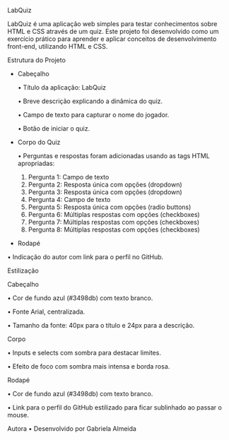 LabQuiz

LabQuiz é uma aplicação web simples para testar conhecimentos sobre HTML e CSS através de um quiz. Este projeto foi desenvolvido como um exercício prático para aprender e aplicar conceitos de desenvolvimento front-end, utilizando HTML e CSS.

Estrutura do Projeto

- Cabeçalho

  •	Título da aplicação: LabQuiz

  •	Breve descrição explicando a dinâmica do quiz.

  •	Campo de texto para capturar o nome do jogador.

  •	Botão de iniciar o quiz.

- Corpo do Quiz

   •	Perguntas e respostas foram adicionadas usando as tags HTML apropriadas:
     1.	Pergunta 1: Campo de texto
     2.	Pergunta 2: Resposta única com opções (dropdown)
     3.	Pergunta 3: Resposta única com opções (dropdown)
     4.	Pergunta 4: Campo de texto
     5.	Pergunta 5: Resposta única com opções (radio buttons)
     6.	Pergunta 6: Múltiplas respostas com opções (checkboxes)
     7.	Pergunta 7: Múltiplas respostas com opções (checkboxes)
     8.	Pergunta 8: Múltiplas respostas com opções (checkboxes)

- Rodapé
   
•	Indicação do autor com link para o perfil no GitHub.

Estilização

Cabeçalho

•	Cor de fundo azul (#3498db) com texto branco.

•	Fonte Arial, centralizada.

•	Tamanho da fonte: 40px para o título e 24px para a descrição.

Corpo

•	Inputs e selects com sombra para destacar limites.

•	Efeito de foco com sombra mais intensa e borda rosa.


Rodapé

•	Cor de fundo azul (#3498db) com texto branco.

•	Link para o perfil do GitHub estilizado para ficar sublinhado ao passar o mouse.

Autora
•	Desenvolvido por Gabriela Almeida



